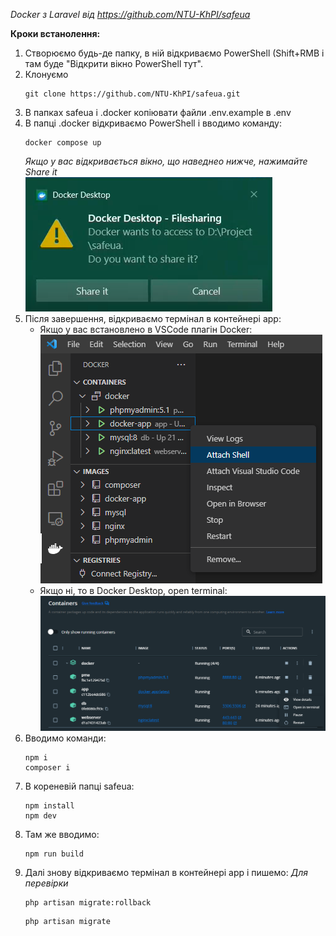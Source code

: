 _Docker з Laravel від https://github.com/NTU-KhPI/safeua_

__Кроки встанолення:__
1. Створюємо будь-де папку, в ній відкриваємо PowerShell (Shift+RMB і там буде "Відкрити вікно PowerShell тут".
2. Клонуємо
   ```
   git clone https://github.com/NTU-KhPI/safeua.git
   ```
3. В папках safeua і .docker копіювати файли .env.example в .env
4. В папці .docker відкриваємо PowerShell і вводимо команду:
   ```
   docker compose up 
   ```
   _Якщо у вас відкривається вікно, що наведнео нижче, нажимайте Share it_  
   ![This is an image](https://github.com/eugene-hliebov/readME_files/blob/main/Docker%20Desktop%20Filesharing.png)
5. Після завершення, відкриваємо термінал в контейнері app:
   - Якщо у вас встановлено в VSCode плагін Docker:  
     ![This is an image](https://github.com/eugene-hliebov/readME_files/blob/main/docker_app_attach_shell.png)
   - Якщо ні, то в Docker Desktop, open terminal:  
     ![This is an image](https://github.com/eugene-hliebov/readME_files/blob/main/docker_app_open_terminall.png)
6. Вводимо команди:  
   ```
   npm i
   composer i
   
   ```
7. В кореневій папці safeua:
   ```
   npm install
   npm dev
   ```
8. Там же вводимо:
   ```
   npm run build
   ```
9. Далі знову відкриваємо термінал в контейнері app і пишемо:
   _Для перевірки_  
   ```
   php artisan migrate:rollback
   ```
   ```
   php artisan migrate
   ```
   
